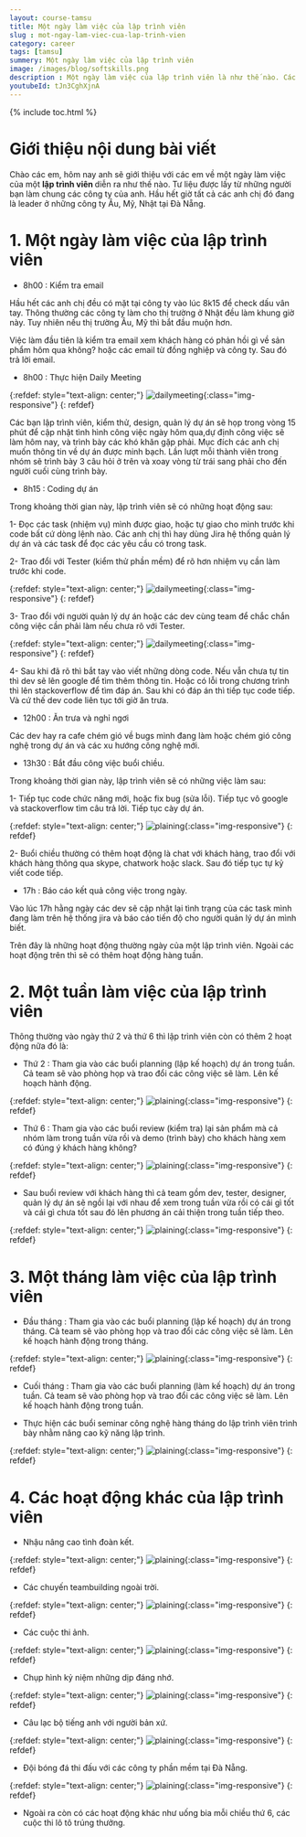 ```yaml
---
layout: course-tamsu
title: Một ngày làm việc của lập trình viên
slug : mot-ngay-lam-viec-cua-lap-trinh-vien
category: career
tags: [tamsu]
summery: Một ngày làm việc của lập trình viên   
image: /images/blog/softskills.png
description : Một ngày làm việc của lập trình viên là như thế nào. Các lập trình viên làm gì trong ngày làm việc của mình. Các hoạt động của lập trình viên
youtubeId: tJn3CghXjnA
---
```


{% include toc.html %}

# **Giới thiệu nội dung bài viết**

Chào các em, hôm nay anh sẽ giới thiệu với các em về một ngày làm việc của một <b> lập trình viên </b> diễn ra như thế nào. Tư liệu được lấy từ những người bạn làm chung các công ty của anh. Hầu hết giờ tất cả các anh chị đó đang là leader ở những công ty Âu, Mỹ, Nhật tại Đà Nẵng.

# **1. Một ngày làm việc của lập trình viên**

- 8h00 : Kiểm tra email

Hầu hết các anh chị đều có mặt tại công ty vào lúc 8k15 để check dấu vân tay. Thông thường các công ty làm cho thị trường ở Nhật đều làm khung giờ này. Tuy nhiên nếu thị trường Âu, Mỹ thì bắt đầu muộn hơn. 

Việc làm đầu tiên là kiểm tra email xem khách hàng có phản hồi gì về sản phẩm hôm qua không? hoặc các email từ đồng nghiệp và công ty. Sau đó trả lời email.

- 8h00 : Thực hiện Daily Meeting

{:refdef: style="text-align: center;"}
![dailymeeting](/images/post/tamsu/dailymeeting.jpg){:class="img-responsive"}
{: refdef}

Các bạn lập trình viên, kiểm thử, design, quản lý dự án sẽ họp trong vòng 15 phút để cập nhật tình hình công việc ngày hôm qua,dự định công việc sẽ làm hôm nay, và trình bày các khó khăn gặp phải. Mục đích các anh chị muốn thông tin về dự án được minh bạch. Lần lượt mỗi thành viên trong nhóm sẽ trình bày 3 câu hỏi ở trên và xoay vòng từ trái sang phải cho đến người cuối cùng trình bày.

- 8h15 : Coding dự án

Trong khoảng thời gian này, lập trình viên sẽ có những hoạt động sau:

1- Đọc các task (nhiệm vụ) mình được giao, hoặc tự giao cho mình trước khi code bất cứ dòng lệnh nào. Các anh chị thì hay dùng Jira hệ thống quản lý dự án và các task để đọc các yêu cầu có trong task.

2- Trao đổi với Tester (kiểm thử phần mềm) để rõ hơn nhiệm vụ cần làm trước khi code.

{:refdef: style="text-align: center;"}
![dailymeeting](/images/post/tamsu/tester.jpg){:class="img-responsive"}
{: refdef}

3- Trao đổi với người quản lý dự án hoặc các dev cùng team để chắc chắn công việc cần phải làm nếu chưa rõ với Tester.

{:refdef: style="text-align: center;"}
![dailymeeting](/images/post/tamsu/dev-pm.jpg){:class="img-responsive"}
{: refdef}

4- Sau khi đã rõ thì bắt tay vào viết những dòng code. Nếu vẫn chưa tự tin thì dev sẽ lên google để tìm thêm thông tin. Hoặc có lỗi trong chương trình thì lên stackoverflow để tìm đáp án. Sau khi có đáp án thì tiếp tục code tiếp. Và cứ thế dev code liên tục tới giờ ăn trưa.

- 12h00 : Ăn trưa và nghỉ ngơi

Các dev hay ra cafe chém gió về bugs mình đang làm hoặc chém gió công nghệ trong dự án và các xu hướng công nghệ mới.

- 13h30 : Bắt đầu công việc buổi chiều.

Trong khoảng thời gian này, lập trình viên sẽ có những việc làm sau:

1- Tiếp tục code chức năng mới, hoặc fix bug (sửa lỗi). Tiếp tục vô google và stackoverflow tìm câu trả lời. Tiếp tục cày dự án.

{:refdef: style="text-align: center;"}
![plaining](/images/post/tamsu/caycode.jpg){:class="img-responsive"}
{: refdef}

2- Buổi chiều thường có thêm hoạt động là chat với khách hàng, trao đổi với khách hàng thông qua skype, chatwork hoặc slack. Sau đó tiếp tục tự kỷ viết code tiếp.

- 17h : Báo cáo kết quả công việc trong ngày.

Vào lúc 17h hằng ngày các dev sẽ cập nhật lại tình trạng của các task mình đang làm trên hệ thống jira và báo cáo tiến độ cho người quản lý dự án mình biết.

Trên đây là những hoạt động thường ngày của một lập trình viên. Ngoài các hoạt động trên thì sẽ có thêm hoạt động hàng tuần.

# **2. Một tuần làm việc của lập trình viên**

Thông thường vào ngày thứ 2 và thứ 6 thì lập trình viên còn có thêm 2 hoạt động nữa đó là:

- Thứ 2 : Tham gia vào các buổi planning (lập kế hoạch) dự án trong tuần. Cả team sẽ vào phòng họp và trao đổi các công việc sẽ làm. Lên kế hoạch hành động. 

{:refdef: style="text-align: center;"}
![plaining](/images/post/tamsu/plainning.png){:class="img-responsive"}
{: refdef}


- Thứ 6 : Tham gia vào các buổi review (kiểm tra) lại sản phẩm mà cả nhóm làm trong tuần vừa rồi và demo (trình bày) cho khách hàng xem có đúng ý khách hàng không?

{:refdef: style="text-align: center;"}
![plaining](/images/post/tamsu/review.jpg){:class="img-responsive"}
{: refdef}

- Sau buổi review với khách hàng thì cả team gồm dev, tester, designer, quản lý dự án sẽ ngồi lại với nhau để xem trong tuần vừa rồi có cái gì tốt và cái gì chưa tốt sau đó lên phương án cải thiện trong tuần tiếp theo.


{:refdef: style="text-align: center;"}
![plaining](/images/post/tamsu/retropsective.jpg){:class="img-responsive"}
{: refdef}

# **3. Một tháng làm việc của lập trình viên**

- Đầu tháng : Tham gia vào các buổi planning (lập kế hoạch) dự án trong tháng. Cả team sẽ vào phòng họp và trao đổi các công việc sẽ làm. Lên kế hoạch hành động trong tháng.

{:refdef: style="text-align: center;"}
![plaining](/images/post/tamsu/planning-month.png){:class="img-responsive"}
{: refdef}

- Cuối tháng : Tham gia vào các buổi planning (làm kế hoạch) dự án trong tuần. Cả team sẽ vào phòng họp và trao đổi các công việc sẽ làm. Lên kế hoạch hành động trong tuần.



- Thực hiện các buổi seminar công nghệ hàng tháng do lập trình viên trình bày nhằm nâng cao kỹ năng lập trình.

{:refdef: style="text-align: center;"}
![plaining](/images/post/tamsu/seminar.jpg){:class="img-responsive"}
{: refdef}

# **4. Các hoạt động khác của lập trình viên**

- Nhậu nâng cao tình đoàn kết.

{:refdef: style="text-align: center;"}
![plaining](/images/post/tamsu/nhau.jpg){:class="img-responsive"}
{: refdef}

- Các chuyến teambuilding ngoài trời.

{:refdef: style="text-align: center;"}
![plaining](/images/post/tamsu/buildingoutside.jpg){:class="img-responsive"}
{: refdef}

- Các cuộc thi ảnh.

{:refdef: style="text-align: center;"}
![plaining](/images/post/tamsu/thianh.jpg){:class="img-responsive"}
{: refdef}

- Chụp hình kỷ niệm những dịp đáng nhớ.

{:refdef: style="text-align: center;"}
![plaining](/images/post/tamsu/framgia.jpg){:class="img-responsive"}
{: refdef}

- Câu lạc bộ tiếng anh với người bản xứ.

{:refdef: style="text-align: center;"}
![plaining](/images/post/tamsu/englishteacher.jpg){:class="img-responsive"}
{: refdef}

- Đội bóng đá thi đấu với các công ty phần mềm tại Đà Nẵng.

{:refdef: style="text-align: center;"}
![plaining](/images/post/tamsu/football.jpg){:class="img-responsive"}
{: refdef}

- Ngoài ra còn có các hoạt động khác như uống bia mỗi chiều thứ 6, các cuộc thi lô tô trúng thưởng.



